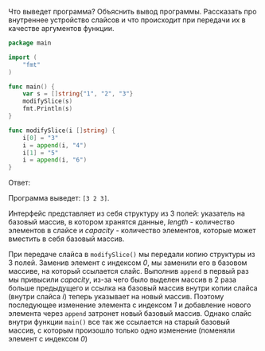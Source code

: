 Что выведет программа? Объяснить вывод программы. Рассказать про внутреннее устройство слайсов и что происходит при передачи их в качестве аргументов функции.

```go
package main

import (
	"fmt"
)

func main() {
	var s = []string{"1", "2", "3"}
	modifySlice(s)
	fmt.Println(s)
}

func modifySlice(i []string) {
	i[0] = "3"
	i = append(i, "4")
	i[1] = "5"
	i = append(i, "6")
}
```

Ответ:

Программа выведет: ```[3 2 3]```.

Интерфейс представляет из себя структуру из 3 полей: указатель на базовый массив, в котором хранятся данные, *length* - количество элементов в слайсе и *capacity* - количество элементов, которые может вместить в себя базовый массив.

При передаче слайса в ```modifySlice()``` мы передали копию структуры из 3 полей. Заменив элемент с индексом *0*, мы заменили его в базовом массиве, на который ссылается слайс. Выполнив ```append``` в первый раз мы привысили *capacity*, из-за чего было выделен массив в 2 раза больше предыдущего и ссылка на базовый массив внутри копии слайса (внутри слайса *i*) теперь указывает на новый массив. Поэтому последующее изменение элемента с индексом *1* и добавление нового элемента через ```append``` затронет новый базовый массив. Однако слайс внутри функции ```main()``` все так же ссылается на старый базовый массив, с которым произошло только одно изменение (поменяли элемент с индексом *0*)
 
